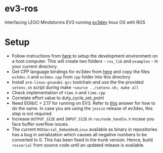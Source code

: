 ev3-ros
=======

Interfacing LEGO Mindstorms EV3 running [ev3dev](https://github.com/ev3dev/ev3dev) linux OS with ROS

Setup
=====
- Follow instructions from [here](http://wiki.ros.org/rosserial_embeddedlinux/GenericInstall) to setup the development environment on a host computer. This will create two folders - `ros_lib` and `examples` - in your current directory.
- Get CPP language bindings for ev3dev from [here](https://github.com/ev3dev/ev3dev-lang) and copy the files `ev3dev.h` and `ev3dev.cpp` from `cpp` folder into this directory
- Install `arm-linux-gnueabi-gcc` toolchain and use the the provided `setenv.sh` script during make
-`source ../setenv.sh; make all`
- Check implementation of `time.h` and `time.cpp`
- Correlate effort value to duty_cycle_set_point
- Need EGlibC > 2.17 for running on EV3. Refer to [this](http://stackoverflow.com/questions/10863613/how-to-upgrade-glibc-from-version-2-13-to-2-15-on-debian) answer for how to do the same. In case you are using the `jessie` release of ev3dev, this step is not required
- Increase `OUTPUT_SIZE` and `INPUT_SIZE` in `ros/node_handle.h` incase you face buffer overflow issues.
- The current `ROSSerial_EmbeddedLinux` available as binary in repositories has a bug in serialization which causes all negative numbers to be converted to 0. This has been fixed in the trunk version. Hence, build `rosserial` from source code until an updated release is available.